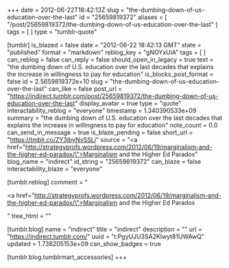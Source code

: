 +++
date = 2012-06-22T18:42:13Z
slug = "the-dumbing-down-of-us-education-over-the-last"
id = "25659819372"
aliases = [ "/post/25659819372/the-dumbing-down-of-us-education-over-the-last" ]
tags = [ ]
type = "tumblr-quote"

[tumblr]
is_blazed = false
date = "2012-06-22 18:42:13 GMT"
state = "published"
format = "markdown"
reblog_key = "gNOYxUiA"
tags = [ ]
can_reblog = false
can_reply = false
should_open_in_legacy = true
text = "the dumbing down of U.S. education over the last decades that explains the increase in willingness to pay for education"
is_blocks_post_format = false
id = 2.5659819372e+10
slug = "the-dumbing-down-of-us-education-over-the-last"
can_like = false
post_url = "https://indirect.tumblr.com/post/25659819372/the-dumbing-down-of-us-education-over-the-last"
display_avatar = true
type = "quote"
interactability_reblog = "everyone"
timestamp = 1.340390533e+09
summary = "the dumbing down of U.S. education over the last decades that explains the increase in willingness to pay for education"
note_count = 0.0
can_send_in_message = true
is_blaze_pending = false
short_url = "https://tmblr.co/ZY3jbyNvSSLi"
source = "<a href=\"http://strategyprofs.wordpress.com/2012/06/19/marginalism-and-the-higher-ed-paradox/\">Marginalism and the Higher Ed Paradox</a>"
blog_name = "indirect"
id_string = "25659819372"
can_blaze = false
interactability_blaze = "everyone"

[tumblr.reblog]
comment = "<p><a href=\"http://strategyprofs.wordpress.com/2012/06/19/marginalism-and-the-higher-ed-paradox/\">Marginalism and the Higher Ed Paradox</a></p>"
tree_html = ""

[tumblr.blog]
name = "indirect"
title = "indirect"
description = ""
url = "https://indirect.tumblr.com/"
uuid = "t:PgyUJU3SA2Klwyt81UWAwQ"
updated = 1.738205153e+09
can_show_badges = true

[tumblr.blog.tumblrmart_accessories]
+++
